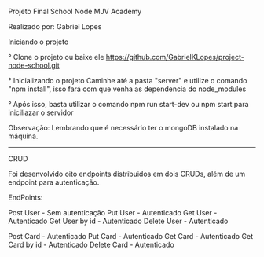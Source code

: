 Projeto Final School Node MJV Academy

Realizado por: Gabriel Lopes



Iniciando o projeto

° Clone o projeto ou baixe ele
https://github.com/GabrielKLopes/project-node-school.git

° Inicializando o projeto
Caminhe até a pasta "server" e utilize o comando "npm install", isso fará com que venha as dependencia do node_modules

° Após isso, basta utilizar o comando npm run start-dev ou npm start para iniciliazar o servidor

Observação: Lembrando que é necessário ter o mongoDB instalado na máquina.


--------------------------------------------------------------------------------------------------------------------------------------------------------------------------

CRUD
 
Foi desenvolvido oito endpoints distribuidos em dois CRUDs, além de um endpoint para autenticação.

EndPoints:

Post User - Sem autenticação
Put User - Autenticado
Get User - Autenticado
Get User by id - Autenticado
Delete User - Autenticado


Post Card - Autenticado
Put Card - Autenticado
Get Card - Autenticado
Get Card by id - Autenticado
Delete Card - Autenticado






 
